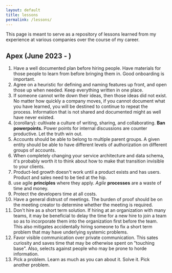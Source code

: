 ```yaml
---
layout: default 
title: lessons
permalink: /lessons/
---
```

This page is meant to serve as a repository of lessons learned from my experience at various companies over the course of my career. 


## Apex (June 2023 - ) 

1. Have a well documented plan before hiring people. Have materials for those people to learn from before bringing them in. Good onboarding is important. 
2. Agree on a heuristic for defining and naming features up front, and open those up when needed. Keep everything written in one place. 
3. If someone cannot write down their ideas, then those ideas did not exist. No matter how quickly a company moves, if you cannot document what you have learned, you will be destined to continue to repeat the process. Information that is not shared and documented might as well have never existed. 
4. (corollary): cultivate a culture of writing, sharing, and collaborating. **Ban powerpoints.** Power points for internal discussions are counter productive. Let the truth win out. 
5. Accounts should be able to belong to multiple parent groups. A given entity should be able to have different levels of authorization on different groups of accounts. 
6. When completely changing your service architecture and data schema, it's probably worth it to think about how to make that transition invisible to your clients. 
7. Product-led growth doesn't work until a product exists and has users. Product and sales need to be tied at the hip. 
8. use agile **principles** where they apply. *Agile* **processes** are a waste of time and money. 
9.  Protect the developers time at all costs. 
10. Have a general distrust of meetings. The burden of proof should be on the meeting creator to determine whether the meeting is required. 
11. Don't hire as a short term solution. If hiring at an organization with many teams, it may be beneficial to delay the time for a new hire to join a team so as to incorporate them into the organization first before the team. This also mitigates accidentally hiring someone to fix a short term problem that may have underlying systemic problems. 
12. Favor visible communication over private communication. This sates curiosity and saves time that may be otherwise spent on "touching base". Also, selects against people who may be prone to horde information. 
13. Pick a problem. Learn as much as you can about it. Solve it. Pick another problem. 
